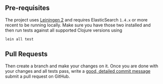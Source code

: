 ## Pre-requisites

The project uses [Leiningen 2](https://leiningen.org) and requires ElasticSearch `1.4.x` or more recent to be running
locally. Make
sure you have those two installed and then run tests against all supported Clojure versions using

    lein all test

## Pull Requests

Then create a branch and make your changes on it. Once you are done with your changes and all
tests pass, write a [good, detailed commit message](http://tbaggery.com/2008/04/19/a-note-about-git-commit-messages.html) submit a pull request on GitHub.
